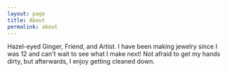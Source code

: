```yaml
---
layout: page
title: About
permalink: about
---
```


Hazel-eyed Ginger, Friend, and Artist. I have been making jewelry since I was 12 and can't wait to see what I make next! Not afraid to get my hands dirty, but afterwards, I enjoy getting cleaned down.
